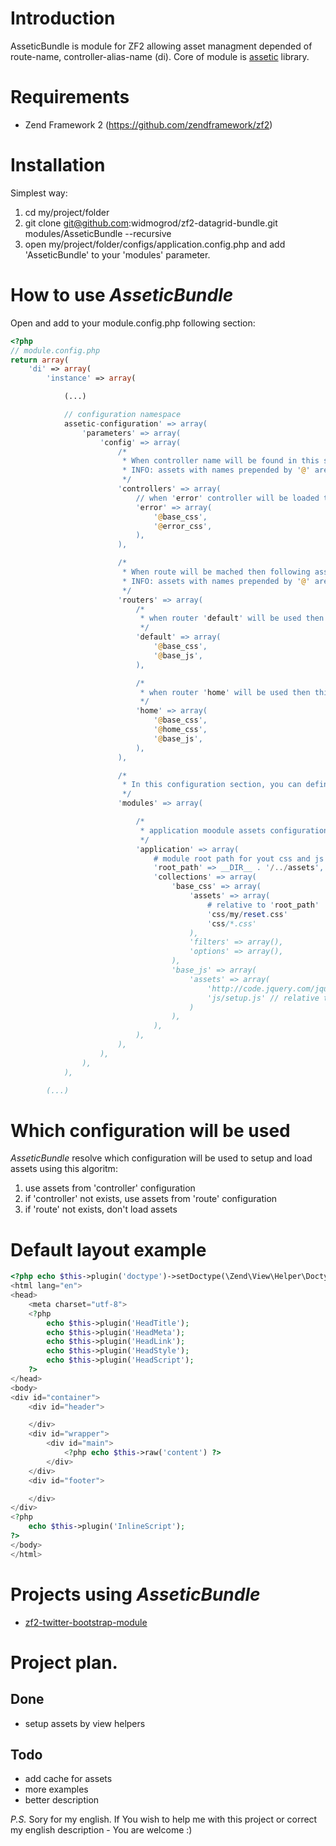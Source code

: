 # Introduction

AsseticBundle is module for ZF2 allowing asset managment depended of route-name, controller-alias-name (di).
Core of module is [assetic](https://github.com/kriswallsmith/assetic) library.

# Requirements

  * Zend Framework 2 (https://github.com/zendframework/zf2)

# Installation

Simplest way:

  1. cd my/project/folder
  2. git clone git@github.com:widmogrod/zf2-datagrid-bundle.git modules/AsseticBundle --recursive
  3. open my/project/folder/configs/application.config.php and add 'AsseticBundle' to your 'modules' parameter.

# How to use _AsseticBundle_

Open and add to your module.config.php following section:

``` php
<?php
// module.config.php
return array(
    'di' => array(
        'instance' => array(

            (...)

            // configuration namespace
            assetic-configuration' => array(
                'parameters' => array(
                    'config' => array(
                        /*
                         * When controller name will be found in this section then fallowing assets will be loaded:
                         * INFO: assets with names prepended by '@' are alias for specific configuration resource.
                         */
                        'controllers' => array(
                            // when 'error' controller will be loaded then
                            'error' => array(
                                '@base_css',
                                '@error_css',
                            ),
                        ),

                        /*
                         * When route will be mached then following assets will be loaded:
                         * INFO: assets with names prepended by '@' are alias for specific configuration resource.
                         */
                        'routers' => array(
                            /*
                             * when router 'default' will be used then this set of asset will be loaded
                             */
                            'default' => array(
                                '@base_css',
                                '@base_js',
                            ),

                            /*
                             * when router 'home' will be used then this set of asset will be loaded
                             */
                            'home' => array(
                                '@base_css',
                                '@home_css',
                                '@base_js',
                            ),
                        ),

                        /*
                         * In this configuration section, you can define which js, css, resources module have.
                         */
                        'modules' => array(

                            /*
                             * application moodule assets configuration
                             */
                            'application' => array(
                                # module root path for yout css and js files
                                'root_path' => __DIR__ . '/../assets',
                                'collections' => array(
                                    'base_css' => array(
                                        'assets' => array(
                                            # relative to 'root_path'
                                            'css/my/reset.css'
                                            'css/*.css'
                                        ),
                                        'filters' => array(),
                                        'options' => array(),
                                    ),
                                    'base_js' => array(
                                        'assets' => array(
                                            'http://code.jquery.com/jquery-1.5.2.min.js', // global
                                            'js/setup.js' // relative to 'root_path'
                                        )
                                    ),
                                ),
                            ),
                        ),
                    ),
                ),
            ),

        (...)

```

# Which configuration will be used

_AsseticBundle_ resolve which configuration will be used to setup and load assets using this algoritm:

  1. use assets from 'controller' configuration
  2. if 'controller' not exists, use assets from 'route' configuration
  3. if 'route' not exists, don't load assets

# Default layout example

``` php
<?php echo $this->plugin('doctype')->setDoctype(\Zend\View\Helper\Doctype::HTML5); ?>
<html lang="en">
<head>
    <meta charset="utf-8">
    <?php
        echo $this->plugin('HeadTitle');
        echo $this->plugin('HeadMeta');
        echo $this->plugin('HeadLink');
        echo $this->plugin('HeadStyle');
        echo $this->plugin('HeadScript');
    ?>
</head>
<body>
<div id="container">
    <div id="header">

    </div>
    <div id="wrapper">
        <div id="main">
            <?php echo $this->raw('content') ?>
        </div>
    </div>
    <div id="footer">

    </div>
</div>
<?php
    echo $this->plugin('InlineScript');
?>
</body>
</html>
```

# Projects using _AsseticBundle_

  * [zf2-twitter-bootstrap-module](https://github.com/widmogrod/zf2-twitter-bootstrap-module)

# Project plan.

## Done

  * setup assets by view helpers

## Todo

  * add cache for assets
  * more examples
  * better description


*P.S.* Sory for my english. If You wish to help me with this project or correct my english description - You are welcome :)